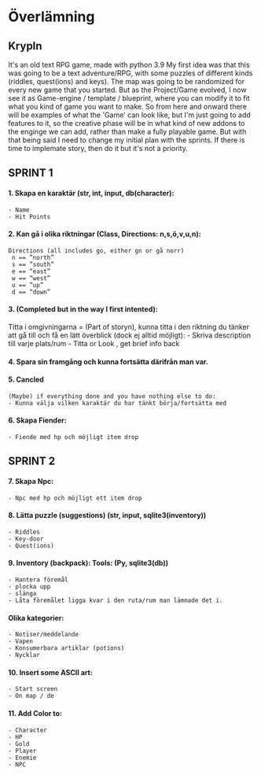 # Överlämning

## KrypIn

It's an old text RPG game, made with python 3.9
My first idea was that this was going to be a text adventure/RPG, with some puzzles of different kinds (riddles, quest(ions) and keys). The map was going to be randomized for every new game that you started.
But as the Project/Game evolved, I now see it as Game-engine / template / blueprint, where you can modify it to fit what you kind of game you want to make. So from here and onward there will be examples of what the 'Game' can look like, but I'm just going to add features to it, so the creative phase will be in what kind of new addons to the enginge we can add, rather than make a fully playable game. But with that being said I need to change my initial plan with the sprints. 
If there is time to implemate story, then do it but it's not a priority.


## SPRINT 1 

#### 1. Skapa en karaktär (str, int, input, db(character):
	- Name
	- Hit Points

#### 2. Kan gå i olika riktningar (Class, Directions: n,s,ö,v,u,n):
	Directions (all includes go, either gn or gå norr)
	 n == ”north”
	 s == ”south”
	 e == “east”
	 w == “west”
	 u == ”up”
	 d == “down”

#### 3. (Completed but in the way I first intented):
Titta i omgivningarna = (Part of storyn), kunna titta i den riktning du tänker att gå till och få en lätt överblick (dock ej alltid möjligt):
	- Skriva description till varje plats/rum
	- Titta or Look <Direction>, get brief info back 

#### 4. Spara sin framgång och kunna fortsätta därifrån man var.
		
#### 5. Cancled
	(Maybe) if everything done and you have nothing else to do:
	- Kunna välja vilken karaktär du har tänkt börja/fortsätta med

#### 6. Skapa Fiender:
	- Fiende med hp och möjligt item drop



## SPRINT 2
#### 7. Skapa Npc:
	- Npc med hp och möjligt ett item drop

#### 8. Lätta puzzle (suggestions) (str, input, sqlite3(inventory))
	- Riddles
	- Key-door
	- Quest(ions)

#### 9. Inventory (backpack): Tools: (Py, sqlite3(db))
	- Hantera föremål
	- plocka upp
	- slänga
	- Låta föremålet ligga kvar i den ruta/rum man lämnade det i. 

#### Olika kategorier:
	- Notiser/meddelande
	- Vapen
	- Konsumerbara artiklar (potions)
	- Nycklar

#### 10. Insert some ASCII art:
	- Start screen
	- On map / de

#### 11. Add Color to:
	- Character 
	- HP
	- Gold
	- Player
	- Enemie
	- NPC
